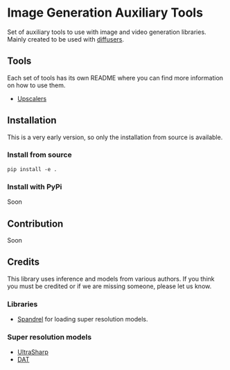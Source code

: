<!---
 Copyright 2024 The HuggingFace Team. All rights reserved.

 Licensed under the Apache License, Version 2.0 (the "License");
 you may not use this file except in compliance with the License.
 You may obtain a copy of the License at

     http://www.apache.org/licenses/LICENSE-2.0

 Unless required by applicable law or agreed to in writing, software
 distributed under the License is distributed on an "AS IS" BASIS,
 WITHOUT WARRANTIES OR CONDITIONS OF ANY KIND, either express or implied.
 See the License for the specific language governing permissions and
 limitations under the License.
-->

# Image Generation Auxiliary Tools

Set of auxiliary tools to use with image and video generation libraries. Mainly created to be used with [diffusers](https://github.com/huggingface/diffusers).

## Tools

Each set of tools has its own README where you can find more information on how to use them.

* [Upscalers](https://github.com/asomoza/image_gen_aux/blob/main/src/image_gen_aux/upscalers/README.md)

## Installation

This is a very early version, so only the installation from source is available.

### Install from source

`pip install -e .`

### Install with PyPi

Soon

## Contribution

Soon

## Credits

This library uses inference and models from various authors. If you think you must be credited or if we are missing someone, please let us know.

### Libraries

* [Spandrel](https://github.com/chaiNNer-org/spandrel) for loading super resolution models.

### Super resolution models

* [UltraSharp](https://openmodeldb.info/models/4x-UltraSharp)
* [DAT](https://github.com/zhengchen1999/dat)
